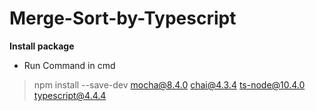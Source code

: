 # Merge-Sort-by-Typescript

**Install package**
- Run Command in cmd
>npm install --save-dev mocha@8.4.0 chai@4.3.4 ts-node@10.4.0 typescript@4.4.4

